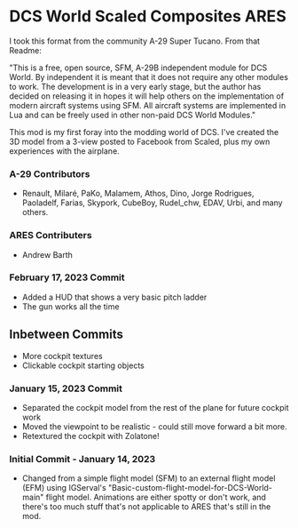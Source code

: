 # DCS World Scaled Composites ARES

I took this format from the community A-29 Super Tucano. From that Readme:

"This is a free, open source, SFM, A-29B independent module for DCS World. By independent it is meant that it does not require any other modules to work.
The development is in a very early stage, but the author has decided on releasing it in hopes it will help others on the implementation of modern aircraft systems using SFM.
All aircraft systems are implemented in Lua and can be freely used in other non-paid DCS World Modules."

This mod is my first foray into the modding world of DCS. I've created the 3D model from a 3-view posted to Facebook from Scaled, plus my own experiences with the airplane.

### A-29 Contributors
- Renault, Milaré, PaKo, Malamem, Athos, Dino, Jorge Rodrigues, Paoladelf, Farias, Skypork, CubeBoy, Rudel_chw, EDAV, Urbi, and many others.
### ARES Contributers
- Andrew Barth

### February 17, 2023 Commit
- Added a HUD that shows a very basic pitch ladder
- The gun works all the time

## Inbetween Commits
- More cockpit textures
- Clickable cockpit starting objects

### January 15, 2023 Commit
- Separated the cockpit model from the rest of the plane for future cockpit work
- Moved the viewpoint to be realistic - could still move forward a bit more.
- Retextured the cockpit with Zolatone!

### Initial Commit - January 14, 2023
- Changed from a simple flight model (SFM) to an external flight model (EFM) using IGServal's "Basic-custom-flight-model-for-DCS-World-main" flight model. Animations are either spotty or don't work, and there's too much stuff that's not applicable to ARES that's still in the mod.